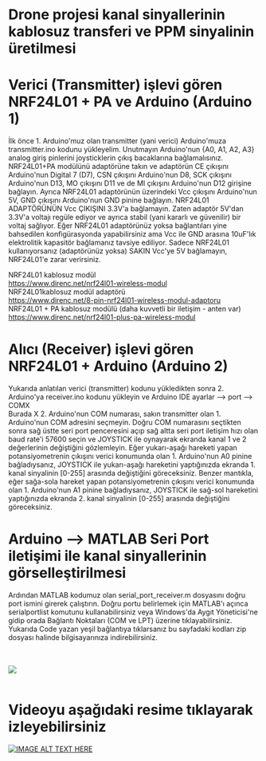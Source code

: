 # Drone projesi kanal sinyallerinin kablosuz transferi ve PPM sinyalinin üretilmesi
# Verici (Transmitter) işlevi gören NRF24L01 + PA ve Arduino (Arduino 1)
<p> İlk önce 1. Arduino'muz olan transmitter (yani verici) Arduino'muza transmitter.ino kodunu yükleyelim. 
Unutmayın Arduino'nun {A0, A1, A2, A3} analog giriş pinlerini joysticklerin çıkış bacaklarına bağlamalısınız. 
NRF24L01+PA modülünü adaptörüne takın ve adaptörün CE çıkışını Arduino'nun Digital 7 (D7), CSN çıkışını Arduino'nun D8, SCK çıkışını Arduino'nun D13, MO çıkışını D11 ve de MI çıkışını Arduino'nun D12 girişine bağlayın. 
Ayrıca NRF24L01 adaptörünün üzerindeki Vcc çıkışını Arduino'nun 5V, GND çıkışını Arduino'nun GND pinine bağlayın. 
NRF24L01 ADAPTÖRÜNÜN Vcc ÇIKIŞINI 3.3V'a bağlamayın. Zaten adaptör 5V'dan 3.3V'a voltajı regüle ediyor ve ayrıca stabil (yani kararlı ve güvenilir) bir voltaj sağlıyor. 
Eğer NRF24L01 adaptörünüz yoksa bağlantıları yine bahsedilen konfigürasyonda yapabilirsiniz ama Vcc ile GND arasına 10uF'lık elektrolitik kapasitör bağlamanız tavsiye ediliyor. 
Sadece NRF24L01 kullanıyorsanız (adaptörünüz yoksa) SAKIN Vcc'ye 5V bağlamayın, NRF24L01'e zarar verirsiniz.
  
NRF24L01 kablosuz modül<br/>
https://www.direnc.net/nrf24l01-wireless-modul<br/>
NRF24L01kablosuz modül adaptörü<br/>
https://www.direnc.net/8-pin-nrf24l01-wireless-modul-adaptoru<br/>
NRF24L01 + PA kablosuz modülü (daha kuvvetli bir iletişim - anten var)<br/>
https://www.direnc.net/nrf24l01-plus-pa-wireless-modul

# Alıcı (Receiver) işlevi gören NRF24L01 + Arduino (Arduino 2)
Yukarıda anlatılan verici (transmitter) kodunu yükledikten sonra 2. Arduino'ya receiver.ino kodunu yükleyin ve Arduino IDE ayarlar --> port --> COMX<br/>
Burada X 2. Arduino'nun COM numarası, sakın transmitter olan 1. Arduino'nun COM adresini seçmeyin. Doğru COM numarasını seçtikten sonra sağ üstte seri port penceresini açıp sağ altta seri port iletişim hızı olan baud rate'i 57600 seçin ve JOYSTICK ile oynayarak ekranda kanal 1 ve 2 değerlerinin değiştiğini gözlemleyin. Eğer yukarı-aşağı hareketi yapan potansiyometrenin çıkışını verici konumunda olan 1. Arduino'nun A0 pinine bağladıysanız, JOYSTICK ile yukarı-aşağı hareketini yaptığınızda ekranda 1. kanal sinyalinin [0-255] arasında değiştiğini göreceksiniz. Benzer mantıkla, eğer sağa-sola hareket yapan potansiyometrenin çıkışını verici konumunda olan 1. Arduino'nun A1 pinine bağladıysanız, JOYSTICK ile sağ-sol hareketini yaptığınızda ekranda 2. kanal sinyalinin [0-255] arasında değiştiğini göreceksiniz.<br/> 
# Arduino --> MATLAB Seri Port iletişimi ile kanal sinyallerinin görselleştirilmesi
Ardından MATLAB kodumuz olan serial_port_receiver.m dosyasını doğru port ismini girerek çalıştırın. Doğru portu belirlemek için MATLAB'ı açınca serialportlist komutunu kullanabilirsiniz veya Windows'da Aygıt Yöneticisi'ne gidip orada Bağlantı Noktaları (COM ve LPT) üzerine tıklayabilirsiniz. 
Yukarıda Code yazan yeşil bağlantıya tıklarsanız bu sayfadaki kodları zip dosyası halinde bilgisayarınıza indirebilirsiniz. </p> </br></br>
![](connections.jpg) </br></br>
# Videoyu aşağıdaki resime tıklayarak izleyebilirsiniz 
[![IMAGE ALT TEXT HERE](https://i9.ytimg.com/vi/qr29ZdE75gk/mq2.jpg?sqp=CPiL0v8F&rs=AOn4CLBpe-X4oI4UrLHCcvzVKjUKVWQrVg)](https://www.youtube.com/watch?v=qr29ZdE75gk)</br></br>

